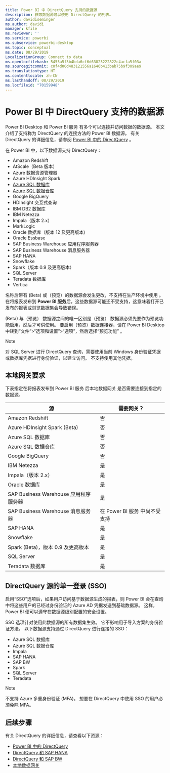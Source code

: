 ```yaml
---
title: Power BI 中 DirectQuery 支持的数据源
description: 获取数据源可以使用 DirectQuery 的列表。
author: davidiseminger
ms.author: davidi
manager: kfile
ms.reviewer: ''
ms.service: powerbi
ms.subservice: powerbi-desktop
ms.topic: conceptual
ms.date: 08/29/2019
LocalizationGroup: Connect to data
ms.openlocfilehash: 5455a5f3b4bda6cf6d63825222822c4acfa5f03a
ms.sourcegitcommit: c0f4d00d483121556a1646b413bab75b9f309ae9
ms.translationtype: HT
ms.contentlocale: zh-CN
ms.lasthandoff: 08/29/2019
ms.locfileid: "70159948"
---
```

# <a name="data-sources-supported-by-directquery-in-power-bi"></a>Power BI 中 DirectQuery 支持的数据源

Power BI Desktop  和 Power BI 服务  有多个可以连接并访问数据的数据源。 本文介绍了支持称为 DirectQuery  的连接方法的 Power BI 数据源。 有关 DirectQuery 的详细信息，请参阅 [Power BI 中的 DirectQuery](desktop-directquery-about.md)  。

在 Power BI 中，以下数据源支持 DirectQuery：

* Amazon Redshift
* AtScale（Beta 版本）
* Azure 数据资源管理器
* Azure HDInsight Spark
* [Azure SQL 数据库](service-azure-sql-database-with-direct-connect.md)
* [Azure SQL 数据仓库](service-azure-sql-data-warehouse-with-direct-connect.md)
* Google BigQuery
* HDInsight 交互式查询
* IBM DB2 数据库
* IBM Netezza
* Impala（版本 2.x）
* MarkLogic
* Oracle 数据库（版本 12 及更高版本)
* Oracle Essbase
* SAP Business Warehouse 应用程序服务器
* SAP Business Warehouse 消息服务器
* SAP HANA
* Snowflake
* Spark（版本 0.9 及更高版本）
* SQL Server
* Teradata 数据库
* Vertica

名称后带有 (Beta) 或（预览）的数据源会发生更改，不支持在生产环境中使用   。 在将报表发布到 **Power BI 服务**后，这些数据源可能还不受支持，这意味着打开已发布的报表或浏览数据集会导致错误。

(Beta)  与（预览）  数据源之间的唯一区别是（预览）  数据源必须先要作为预览功能启用，然后才可供使用。 要启用（预览）数据连接器，请在 Power BI Desktop 中转到“文件”>“选项和设置”>“选项”，然后选择“预览功能”     。

> [!NOTE]
> 对 SQL Server 进行 DirectQuery 查询，需要使用当前 Windows 身份验证凭据或数据库凭据进行身份验证，以建立访问。 不支持使用其他凭据。
>

## <a name="on-premises-gateway-requirements"></a>本地网关要求
下表指定在将报表发布到 Power BI 服务  后本地数据网关  是否需要连接到指定的数据源。

| 源 | 需要网关？ |
| --- | --- |
| Amazon Redshift |否 |
| Azure HDInsight Spark (Beta) |否 |
| Azure SQL 数据库 |否 |
| Azure SQL 数据仓库 |否 |
| Google BigQuery |否 |
| IBM Netezza |是 |
| Impala（版本 2.x） |是 |
| Oracle 数据库 |是 |
| SAP Business Warehouse 应用程序服务器 |是 |
| SAP Business Warehouse 消息服务器 |在 Power BI 服务  中尚不受支持 |
| SAP HANA |是 |
| Snowflake |是 |
| Spark (Beta)，版本 0.9 及更高版本 |是 |
| SQL Server |是 |
| Teradata 数据库 |是 |

## <a name="single-sign-on-sso-for-directquery-sources"></a>DirectQuery 源的单一登录 (SSO)

启用“SSO”选项后，如果用户访问基于数据源生成的报表，则 Power BI 会在查询中将这些用户的已经过身份验证的 Azure AD 凭据发送到基础数据源。 这样，Power BI 便可以遵守在数据源级别配置的安全设置。

SSO 选项针对使用此数据源的所有数据集生效。 它不影响用于导入方案的身份验证方法。 以下数据源支持通过 DirectQuery 进行连接的 SSO：

- Azure SQL 数据库
- Azure SQL 数据仓库
- Impala
- SAP HANA
- SAP BW
- Spark
- SQL Server
- Teradata

> [!Note]
> 不支持 Azure 多重身份验证 (MFA)。 想要在 DirectQuery 中使用 SSO 的用户必须免除 MFA。

## <a name="next-steps"></a>后续步骤
有关 DirectQuery 的详细信息，请查看以下资源：

* [Power BI 中的 DirectQuery](desktop-directquery-about.md)
* [DirectQuery 和 SAP HANA](desktop-directquery-sap-hana.md)
* [DirectQuery 和 SAP BW](desktop-directquery-sap-bw.md)
* [本地数据网关](service-gateway-onprem.md)

